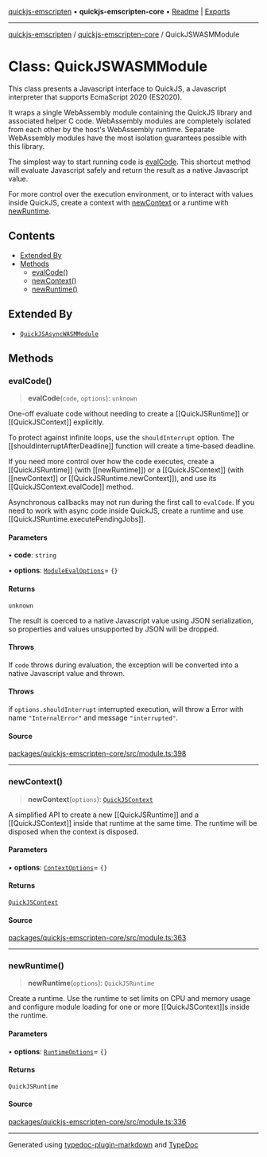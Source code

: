 [quickjs-emscripten](../../packages.md) • **quickjs-emscripten-core** • [Readme](../README.md) \| [Exports](../exports.md)

***

[quickjs-emscripten](../../packages.md) / [quickjs-emscripten-core](../exports.md) / QuickJSWASMModule

# Class: QuickJSWASMModule

This class presents a Javascript interface to QuickJS, a Javascript interpreter
that supports EcmaScript 2020 (ES2020).

It wraps a single WebAssembly module containing the QuickJS library and
associated helper C code. WebAssembly modules are completely isolated from
each other by the host's WebAssembly runtime. Separate WebAssembly modules
have the most isolation guarantees possible with this library.

The simplest way to start running code is [evalCode](QuickJSWASMModule.md#evalcode). This shortcut
method will evaluate Javascript safely and return the result as a native
Javascript value.

For more control over the execution environment, or to interact with values
inside QuickJS, create a context with [newContext](QuickJSWASMModule.md#newcontext) or a runtime with
[newRuntime](QuickJSWASMModule.md#newruntime).

## Contents

- [Extended By](QuickJSWASMModule.md#extended-by)
- [Methods](QuickJSWASMModule.md#methods)
  - [evalCode()](QuickJSWASMModule.md#evalcode)
  - [newContext()](QuickJSWASMModule.md#newcontext)
  - [newRuntime()](QuickJSWASMModule.md#newruntime)

## Extended By

- [`QuickJSAsyncWASMModule`](QuickJSAsyncWASMModule.md)

## Methods

### evalCode()

> **evalCode**(`code`, `options`): `unknown`

One-off evaluate code without needing to create a [[QuickJSRuntime]] or
[[QuickJSContext]] explicitly.

To protect against infinite loops, use the `shouldInterrupt` option. The
[[shouldInterruptAfterDeadline]] function will create a time-based deadline.

If you need more control over how the code executes, create a
[[QuickJSRuntime]] (with [[newRuntime]]) or a [[QuickJSContext]] (with
[[newContext]] or [[QuickJSRuntime.newContext]]), and use its
[[QuickJSContext.evalCode]] method.

Asynchronous callbacks may not run during the first call to `evalCode`. If
you need to work with async code inside QuickJS, create a runtime and use
[[QuickJSRuntime.executePendingJobs]].

#### Parameters

• **code**: `string`

• **options**: [`ModuleEvalOptions`](../interfaces/ModuleEvalOptions.md)= `{}`

#### Returns

`unknown`

The result is coerced to a native Javascript value using JSON
serialization, so properties and values unsupported by JSON will be dropped.

#### Throws

If `code` throws during evaluation, the exception will be
converted into a native Javascript value and thrown.

#### Throws

if `options.shouldInterrupt` interrupted execution, will throw a Error
with name `"InternalError"` and  message `"interrupted"`.

#### Source

[packages/quickjs-emscripten-core/src/module.ts:398](https://github.com/justjake/quickjs-emscripten/blob/main/packages/quickjs-emscripten-core/src/module.ts#L398)

***

### newContext()

> **newContext**(`options`): [`QuickJSContext`](QuickJSContext.md)

A simplified API to create a new [[QuickJSRuntime]] and a
[[QuickJSContext]] inside that runtime at the same time. The runtime will
be disposed when the context is disposed.

#### Parameters

• **options**: [`ContextOptions`](../interfaces/ContextOptions.md)= `{}`

#### Returns

[`QuickJSContext`](QuickJSContext.md)

#### Source

[packages/quickjs-emscripten-core/src/module.ts:363](https://github.com/justjake/quickjs-emscripten/blob/main/packages/quickjs-emscripten-core/src/module.ts#L363)

***

### newRuntime()

> **newRuntime**(`options`): `QuickJSRuntime`

Create a runtime.
Use the runtime to set limits on CPU and memory usage and configure module
loading for one or more [[QuickJSContext]]s inside the runtime.

#### Parameters

• **options**: [`RuntimeOptions`](../interfaces/RuntimeOptions.md)= `{}`

#### Returns

`QuickJSRuntime`

#### Source

[packages/quickjs-emscripten-core/src/module.ts:336](https://github.com/justjake/quickjs-emscripten/blob/main/packages/quickjs-emscripten-core/src/module.ts#L336)

***

Generated using [typedoc-plugin-markdown](https://www.npmjs.com/package/typedoc-plugin-markdown) and [TypeDoc](https://typedoc.org/)
